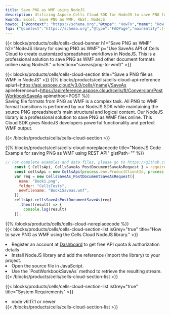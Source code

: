```yaml
---
title: Save PNG as WMF using NodeJS 
description: Utilizing Aspose.Cells Cloud SDK for NodeJS to save PNG format file as WMF format file. 
kwords: Excel, Save PNG as WMF, REST, NodeJS
howto: {"@context": "https://schema.org","@type": "HowTo","name": "How to save PNG as WMF using the Cells Cloud NodeJS library.","description": "How to save PNG as WMF using the Cells Cloud NodeJS library.","image": {"@type": "ImageObject"},"url": "/nodejs/saveas/png-to-wmf/","step": [{ "@type": "HowToStep","name": "How to save PNG as WMF using the Cells Cloud NodeJS library. step 1", "image": {"@type": "ImageObject",},"url": "/nodejs/saveas/png-to-wmf/","text": "Register an account at <a href='https://dashboard.aspose.cloud/'>Dashboard</a> to get free API quota & authorization details",},{ "@type": "HowToStep","name": "How to save PNG as WMF using the Cells Cloud NodeJS library. step 1", "image": {"@type": "ImageObject",},"url": "/nodejs/saveas/png-to-wmf/","text": "Install NodeJS library and add the reference (import the library) to your project.",},{ "@type": "HowToStep","name": "How to save PNG as WMF using the Cells Cloud NodeJS library. step 1", "image": {"@type": "ImageObject",},"url": "/nodejs/saveas/png-to-wmf/","text": "Open the source file in JavaScript.",},{ "@type": "HowToStep","name": "How to save PNG as WMF using the Cells Cloud NodeJS library. step 1", "image": {"@type": "ImageObject",},"url": "/nodejs/saveas/png-to-wmf/","text": "Use the `PostWorkbookSaveAs` method to retrieve the resulting stream.",}, ],"supply": {"@type": "HowToSupply","name": "document"},"tool": [{"@type": "HowToTool","name": "Visual Studio, Visual Studio Code, WebStorm"},{"@type": "HowToTool","name": "Aspose Cells"}],"totalTime": "PT6M"}
fqa: {"@context":"https://schema.org","@type":"FAQPage","mainEntity":[{"@type":"Question","name":"Why save file as other formats file in C# using REST API?","acceptedAnswer":{"@type":"Answer","text":"Documents are encoded in many ways, and some files may be incompatible with the software you use. To open and read such files, just save them as appropriate file formats.<br/><ol><li>Install .NET SDK and add the reference (import the library) to your project.</li><li>Open the source file in C# using REST API.</li><li>Call the PostWorkbookSaveAsRequest() method, passing an output filename with required extension.</li><li>Get the result of save as a separate file.</li></ol>"}},{"@type":"Question","name":"What file formats can I save as with your C# library?","acceptedAnswer":{"@type":"Answer","text":"We support a variety of file formats for conversion using .NET library, including XLSX, Excel, xls , PDF, CSV, HTML, Markdown, XML, PNG, JPG, TIFF, Json, TXT and many more."}},{"@type":"Question","name":"What is the maximum allowed file size for conversion using this .NET library?","acceptedAnswer":{"@type":"Answer","text":"There are no file size limits for format conversions using .NET library."}}]}
---
```



{{< blocks/products/cells/cells-cloud-banner h1="Save PNG as WMF" h2="NodeJS library for saving PNG as WMF" p="Use SaveAs API of Cells Cloud to create customized spreadsheet workflows in NodeJS. This is a professional solution to save PNG as WMF and other document formats online using NodeJS." urlsection="saveas/png-to-wmf/" >}}

{{< blocks/products/cells/cells-cloud-section  title="Save a PNG file as WMF in NodeJS" >}}
{{% blocks/products/cells/cells-cloud-api-reference  apiurl=https://api.aspose.cloud/v3.0/cells/{name}/SaveAs  apireferenceurl=https://apireference.aspose.cloud/cells/#/Conversion/PostWorkbookSaveAs  apimethod=POST %}}
<br/>
Saving file formats from PNG as WMF is a complex task. All PNG to WMF format transitions is performed by our NodeJS SDK while maintaining the source PNG spreadsheet's main structural and logical content. Our NodeJS library is a professional solution to save PNG as WMF files online. This Cloud SDK gives NodeJS developers powerful functionality and perfect WMF output.

{{< /blocks/products/cells/cells-cloud-section >}}

{{% blocks/products/cells/cells-cloud-noreplacecode title="NodeJS Code Example for saving PNG as WMF using REST API" gistPath="" %}}
  
```js
// For complete examples and data files, please go to https://github.com/aspose-cells-cloud/aspose-cells-cloud-node/
    const { CellsApi, CellsSaveAs_PostDocumentSaveAsRequest } = require("asposecellscloud");
    const cellsApi = new CellsApi(process.env.ProductClientId, process.env.ProductClientSecret);
    var req = new CellsSaveAs_PostDocumentSaveAsRequest({
      name: "Book1.png",
      folder: "CellsTests",
      newfilename: "Book1Saveas.wmf",
    });
    cellsApi.cellsSaveAsPostDocumentSaveAs(req)
      .then((result) => {
        console.log(result)
    });
```
  
{{% /blocks/products/cells/cells-cloud-noreplacecode  %}}
<br/>
{{< blocks/products/cells/cells-cloud-section-list isGrey="true"  title="How to save PNG as WMF using the Cells Cloud NodeJS library." >}}
<li>Register an account at <a href="https://dashboard.aspose.cloud/">Dashboard</a> to get free API quota & authorization details</li>
<li>Install NodeJS library and add the reference (import the library) to your project.</li>
<li>Open the source file in JavaScript.</li>
<li>Use the `PostWorkbookSaveAs` method to retrieve the resulting stream.</li>
{{< /blocks/products/cells/cells-cloud-section-list >}}

{{< blocks/products/cells/cells-cloud-section-list isGrey="true"  title="System Requirements" >}}
<li>node v6.17.1 or newer</li>
{{< /blocks/products/cells/cells-cloud-section-list >}}

